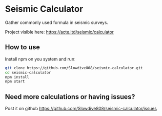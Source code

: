 # Seismic Calculator

Gather commonly used formula in seismic surveys.

Project visible here: https://acte.ltd/seismic/calculator

## How to use

Install npm on you system and run:

```sh
git clone https://github.com/Slowdive808/seismic-calculator.git
cd seismic-calculator
npm install
npm start
```

## Need more calculations or having issues?

Post it on github https://github.com/Slowdive808/seismic-calculator/issues
